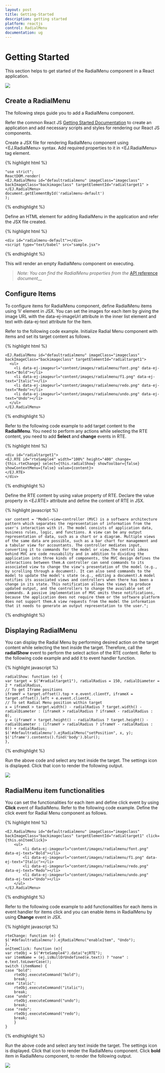```yaml
---
layout: post
title: Getting-Started
description: getting started
platform: reactjs
control: RadialMenu 
documentation: ug
---
```


# Getting Started

This section helps to get started of the RadialMenu component in a React application.

![](Getting_Started_images/Getting-Started_img1.png)

## Create a RadialMenu

The following steps guide you to add a RadialMenu component.

Refer the common React JS [Getting Started Documentation](https://help.syncfusion.com/reactjs/overview#getting-started-with-react) to create an application and add necessary scripts and styles for rendering our React JS components.

Create a JSX file for rendering RadialMenu component using &lt;EJ.RadialMenu&gt; syntax. Add required properties to it in &lt;EJ.RadialMenu&gt; tag element.

{% highlight html %}

    "use strict";
    ReactDOM.render(   
    <EJ.RadialMenu id="defaultradialmenu" imageClass="imageclass" backImageClass="backimageclass" targetElementId="radialtarget1" >
    </EJ.RadialMenu>	
    document.getElementById('radialmenu-default')  
    );

{% endhighlight %}

Define an HTML element for adding RadialMenu in the application and refer the JSX file created.

{% highlight html %}

    <div id="radialmenu-default"></div>
    <script type="text/babel" src="sample.jsx"> 

{% endhighlight %}

This will render an empty RadialMenu component on executing.

> _Note:_ _You can find the RadialMenu properties from the_ [API reference](https://help.syncfusion.com/api/js/ejradialmenu) _document___

## Configure Items


To configure items for RadialMenu component, define RadialMenu items using ‘li’ element in JSX. You can set the images for each item by giving the image URL with the data-ej-imageUrl attribute in the inner list element and text with data-ej-text attribute for the Item. 

Refer to the following code example. Initialize Radial Menu component with items and set its target content as follows.

{% highlight html %}

    <EJ.RadialMenu id="defaultradialmenu" imageClass="imageclass" backImageClass="backimageclass" targetElementId="radialtarget1">
      <ul>
        <li data-ej-imageurl="content/images/radialmenu/font.png" data-ej-text="Bold"></li>
        <li data-ej-imageurl="content/images/radialmenu/f1.png" data-ej-text="Italic"></li>
        <li data-ej-imageurl="content/images/radialmenu/redo.png" data-ej-text="Redo"></li>
        <li data-ej-imageurl="content/images/radialmenu/undo.png" data-ej-text="Undo"></li>
      </ul>
    </EJ.RadialMenu>


{% endhighlight %}


Refer to the following code example to add target content to the **RadialMenu**. You need to perform any actions while selecting the RTE content, you need to add **Select** and **change** events in RTE.


{% highlight html %}

    <div id="radialtarget1">
    <EJ.RTE id="rteSample4" width="100%" height="400" change={this.rteChange} select={this.radialShow} showToolbar={false} showContextMenu={false} value={content}>
    </EJ.RTE>  
    </div>  

{% endhighlight %}

Define the RTE content by using value property of RTE. Declare the value property in &lt;EJ.RTE&gt; attribute and define the content of RTE in JSX.

{% highlight javascript %}

    var content = "Model–view–controller (MVC) is a software architecture pattern which separates the representation of information from the user's interaction with it. The model consists of application data, business rules, logic, and functions. A view can be any output representation of data, such as a chart or a diagram. Multiple views of the same data are possible, such as a bar chart for management and a tabular view for accountants. The controller mediates input, converting it to commands for the model or view.The central ideas behind MVC are code reusability and in addition to dividing the application into three kinds of components, the MVC design defines the interactions between them.A controller can send commands to its associated view to change the view's presentation of the model (e.g., by scrolling through a document). It can also send commands to the model to update the model's state (e.g., editing a document).A model notifies its associated views and controllers when there has been a change in its state. This notification allows the views to produce updated output, and the controllers to change the available set of commands. A passive implementation of MVC omits these notifications, because the application does not require them or the software platform does not support them.A view requests from the model the information that it needs to generate an output representation to the user.";   

{% endhighlight %}

## Displaying RadialMenu

You can display the Radial Menu by performing desired action on the target content while selecting the text inside the target. Therefore, call the **radialShow** event to perform the select action of the RTE content. Refer to the following code example and add it to event handler function.

{% highlight javascript %}

    radialShow: function (e) {
    var target = $("#radialtarget1"), radialRadius = 150, radialDiameter = 2 * radialRadius,
    // To get Iframe positions
    iframeY = target.offset().top + e.event.clientY, iframeX = target.offset().left + e.event.clientX,
    // To set Radial Menu position within target
    x = iframeX > target.width() - radialRadius ? target.width() - radialDiameter : (iframeX > radialRadius ? iframeX - radialRadius : 0),
    y = (iframeY > target.height() - radialRadius ? target.height() - radialDiameter : (iframeY > radialRadius ? iframeY - radialRadius : 0)) + radialRadius;
    $('#defaultradialmenu').ejRadialMenu("setPosition", x, y);
    $('iframe').contents().find('body').blur();
    },

{% endhighlight %}

Run the above code and select any text inside the target. The settings icon is displayed. Click that icon to render the following output.

![](Getting_Started_images/getting-started_img2.png)

## RadialMenu item functionalities

You can set the functionalities for each item and define click event by using **Click** event of RadialMenu. Refer to the following code example. Define the click event for Radial Menu component as follows.


{% highlight html %}

    <EJ.RadialMenu id="defaultradialmenu" imageClass="imageclass" backImageClass="backimageclass" targetElementId="radialtarget1" click={this.onItemClick}>
        <ul>
            <li data-ej-imageurl="content/images/radialmenu/font.png" data-ej-text="Bold"></li>
            <li data-ej-imageurl="content/images/radialmenu/f1.png" data-ej-text="Italic"></li>
            <li data-ej-imageurl="content/images/radialmenu/redo.png" data-ej-text="Redo"></li>
            <li data-ej-imageurl="content/images/radialmenu/undo.png" data-ej-text="Undo"></li>
        </ul>
    </EJ.RadialMenu>



{% endhighlight %}

Refer to the following code example to add functionalities for each items in event handler for items click and you can enable items in RadialMenu by using **Change** event in JSX.

{% highlight javascript %}

    rteChange: function (e) {
    $('#defaultradialmenu').ejRadialMenu("enableItem", "Undo");
    },
    onItemClick: function (e){
    var rteObj = $("#rteSample4").data("ejRTE");
    var itemName = (ej.isNullOrUndefined(e.text)) ? "none" : e.text.toLowerCase();
    switch (itemName) {
    case "bold":
        rteObj.executeCommand("bold");
        break;
    case "italic":
        rteObj.executeCommand("italic");
        break;
    case "undo":
        rteObj.executeCommand("undo");
        break;
    case "redo":
        rteObj.executeCommand("redo");
        break;
        }
    }	


{% endhighlight %}

Run the above code and select any text inside the target. The settings icon is displayed. Click that icon to render the RadialMenu component. Click **bold** item in RadialMenu component, to render the following output.

![](Getting_Started_images/Getting_Started_img3.png)